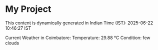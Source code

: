 # My Project

This content is dynamically generated in Indian Time (IST): 2025-06-22 10:46:27 IST


Current Weather in Coimbatore:
Temperature: 29.88 °C
Condition: few clouds
